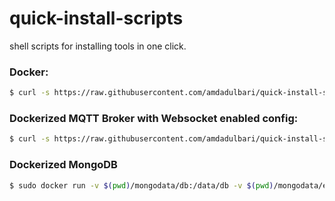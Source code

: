 # quick-install-scripts
shell scripts for installing tools in one click. 

### Docker:

```sh
$ curl -s https://raw.githubusercontent.com/amdadulbari/quick-install-scripts/master/install-docker.sh | sh
```

### Dockerized MQTT Broker with Websocket enabled config:

```sh
$ curl -s https://raw.githubusercontent.com/amdadulbari/quick-install-scripts/master/install-dockerized-mqtt.sh | sh
```

### Dockerized MongoDB

```sh
$ sudo docker run -v $(pwd)/mongodata/db:/data/db -v $(pwd)/mongodata/etc/mongo:/etc/mongo-p 27017:27017 -e MONGO_INITDB_ROOT_USERNAME=admin -e MONGO_INITDB_ROOT_PASSWORD=mysimplepass123 --name mongodb -d mongo
```
